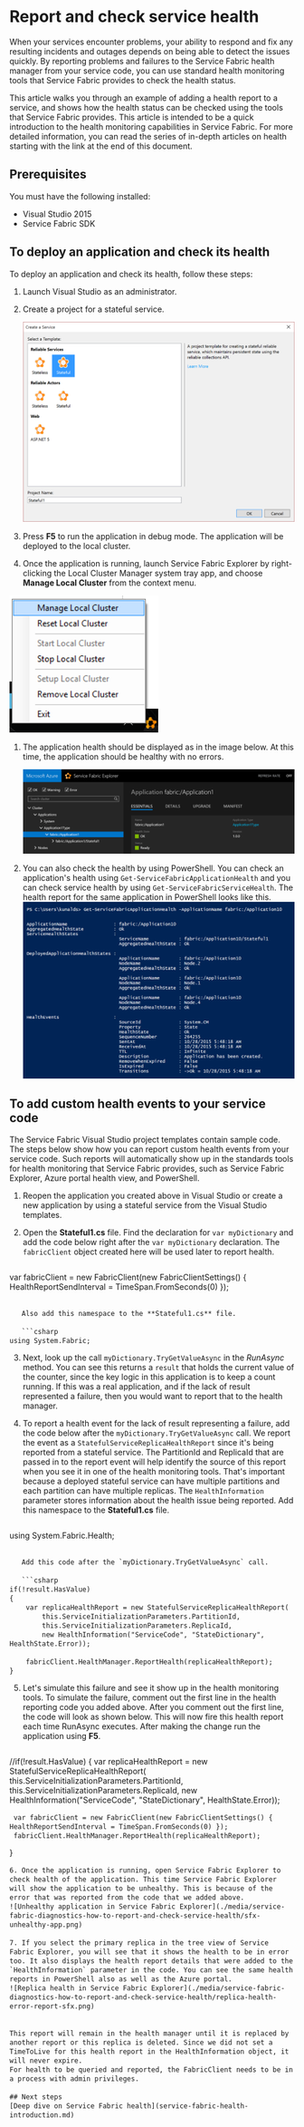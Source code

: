 <properties
   pageTitle="Report and check health with Azure Service Fabric | Microsoft Azure"
   description="Learn how to send health reports from your service code and check the health of your service using the health monitoring tools that Azure Service Fabric provides."
   services="service-fabric"
   documentationCenter=".net"
   authors="kunaldsingh"
   manager="timlt"
   editor=""/>

<tags
   ms.service="service-fabric"
   ms.devlang="dotnet"
   ms.topic="article"
   ms.tgt_pltfrm="NA"
   ms.workload="NA"
   ms.date="11/05/2015"
   ms.author="kunalds"/>


# Report and check service health
When your services encounter problems, your ability to respond and fix any resulting incidents and outages depends on being able to detect the issues quickly. By reporting problems and failures to the Service Fabric health manager from your service code, you can use standard health monitoring tools that Service Fabric provides to check the health status.

This article walks you through an example of adding a health report to a service, and shows how the health status can be checked using the tools that Service Fabric provides. This article is intended to be a quick introduction to the health monitoring capabilities in Service Fabric. For more detailed information, you can read the series of in-depth articles on health starting with the link at the end of this document.

## Prerequisites
You must have the following installed:

* Visual Studio 2015
* Service Fabric SDK

## To deploy an application and check its health
To deploy an application and check its health, follow these steps:

1. Launch Visual Studio as an administrator.

2. Create a project for a stateful service.

   ![Create a Service Fabric application with Stateful Service](./media/service-fabric-diagnostics-how-to-report-and-check-service-health/create-stateful-service-application-dialog.png)

3. Press **F5** to run the application in debug mode. The application will be deployed to the local cluster.

4. Once the application is running, launch Service Fabric Explorer by right-clicking the Local Cluster Manager system tray app, and choose **Manage Local Cluster** from the context menu.


![Launch Service Fabric Explorer from system tray](./media/service-fabric-diagnostics-how-to-report-and-check-service-health/LaunchSFX.png)

1. The application health should be displayed as in the image below. At this time, the application should be healthy with no errors.

   ![Healthy application in Service Fabric Explorer](./media/service-fabric-diagnostics-how-to-report-and-check-service-health/sfx-healthy-app.png)

2. You can also check the health by using PowerShell. You can check an application's health using ```Get-ServiceFabricApplicationHealth``` and you can check service health by using ```Get-ServiceFabricServiceHealth```. The health report for the same application in PowerShell looks like this.
![Healthy application in PowerShell](./media/service-fabric-diagnostics-how-to-report-and-check-service-health/ps-healthy-app-report.png)


## To add custom health events to your service code
The Service Fabric Visual Studio project templates contain sample code. The steps below show how you can report custom health events from your service code. Such reports will automatically show up in the standards tools for health monitoring that Service Fabric provides, such as Service Fabric Explorer, Azure portal health view, and PowerShell.

1. Reopen the application you created above in Visual Studio or create a new application by using a stateful service from the Visual Studio templates.
2. Open the **Stateful1.cs** file. Find the declaration for `var myDictionary` and add the code below right after the `var myDictionary` declaration. The `fabricClient` object created here will be used later to report health.

    ```csharp
 var fabricClient = new FabricClient(new FabricClientSettings() { HealthReportSendInterval = TimeSpan.FromSeconds(0) });
 ```

    Also add this namespace to the **Stateful1.cs** file.

    ```csharp
 using System.Fabric;
 ```
3. Next, look up the call `myDictionary.TryGetValueAsync` in the *RunAsync* method. You can see this returns a `result` that holds the current value of the counter, since the key logic in this application is to keep a count running. If this was a real application, and if the lack of result represented a failure, then you would want to report that to the health manager.

4. To report a health event for the lack of result representing a failure, add the code below after the `myDictionary.TryGetValueAsync` call. We report the event as a `StatefulServiceReplicaHealthReport` since it's being reported from a stateful service. The PartitionId and ReplicaId that are passed in to the report event will help identify the source of this report when you see it in one of the health monitoring tools.  That's important because a deployed stateful service can have multiple partitions and each partition can have multiple replicas. The `HealthInformation` parameter stores information about the health issue being reported. Add this namespace to the **Stateful1.cs** file.

    ```csharp
 using System.Fabric.Health;
 ```

    Add this code after the `myDictionary.TryGetValueAsync` call.

    ```csharp
 if(!result.HasValue)
 {
     var replicaHealthReport = new StatefulServiceReplicaHealthReport(
         this.ServiceInitializationParameters.PartitionId,
         this.ServiceInitializationParameters.ReplicaId,
         new HealthInformation("ServiceCode", "StateDictionary", HealthState.Error));

     fabricClient.HealthManager.ReportHealth(replicaHealthReport);
 }
 ```
5. Let's simulate this failure and see it show up in the health monitoring tools. To simulate the failure, comment out the first line in the health reporting code you added above. After you comment out the first line, the code will look as shown below. This will now fire this health report each time RunAsync executes. After making the change run the application using **F5**.

    ```csharp
 //if(!result.HasValue)
 {
     var replicaHealthReport = new StatefulServiceReplicaHealthReport(
         this.ServiceInitializationParameters.PartitionId,
         this.ServiceInitializationParameters.ReplicaId,
         new HealthInformation("ServiceCode", "StateDictionary", HealthState.Error));

     var fabricClient = new FabricClient(new FabricClientSettings() { HealthReportSendInterval = TimeSpan.FromSeconds(0) });
     fabricClient.HealthManager.ReportHealth(replicaHealthReport);
 }
 ```
6. Once the application is running, open Service Fabric Explorer to check health of the application. This time Service Fabric Explorer will show the application to be unhealthy. This is because of the error that was reported from the code that we added above.
![Unhealthy application in Service Fabric Explorer](./media/service-fabric-diagnostics-how-to-report-and-check-service-health/sfx-unhealthy-app.png)

7. If you select the primary replica in the tree view of Service Fabric Explorer, you will see that it shows the health to be in error too. It also displays the health report details that were added to the `HealthInformation` parameter in the code. You can see the same health reports in PowerShell also as well as the Azure portal.
![Replica health in Service Fabric Explorer](./media/service-fabric-diagnostics-how-to-report-and-check-service-health/replica-health-error-report-sfx.png)


This report will remain in the health manager until it is replaced by another report or this replica is deleted. Since we did not set a TimeToLive for this health report in the HealthInformation object, it will never expire.
For health to be queried and reported, the FabricClient needs to be in a process with admin privileges.

## Next steps
[Deep dive on Service Fabric health](service-fabric-health-introduction.md)

